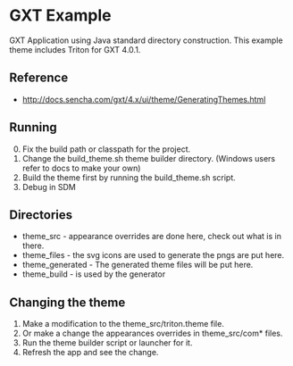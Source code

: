 # GXT Example
GXT Application using Java standard directory construction. This example theme includes Triton for GXT 4.0.1. 

## Reference

 *  http://docs.sencha.com/gxt/4.x/ui/theme/GeneratingThemes.html

## Running
0. Fix the build path or classpath for the project. 
1. Change the build_theme.sh theme builder directory. (Windows users refer to docs to make your own)
2. Build the theme first by running the build_theme.sh script.  
3. Debug in SDM
 
## Directories
* theme_src - appearance overrides are done here, check out what is in there.
* theme_files - the svg icons are used to generate the pngs are put here. 
* theme_generated - The generated theme files will be put here.
* theme_build - is used by the generator


## Changing the theme
1. Make a modification to the theme_src/triton.theme file.
2. Or make a change the appearances overrides in theme_src/com* files.
3. Run the theme builder script or launcher for it.
4. Refresh the app and see the change.  